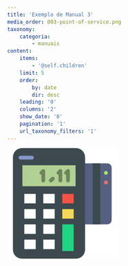 ```yaml
---
title: 'Exemplo de Manual 3'
media_order: 003-point-of-service.png
taxonomy:
    categoria:
        - manuais
content:
    items:
        - '@self.children'
    limit: 5
    order:
        by: date
        dir: desc
    leading: '0'
    columns: '2'
    show_date: '0'
    pagination: '1'
    url_taxonomy_filters: '1'
---
```


![Manual 3](003-point-of-service.png)
